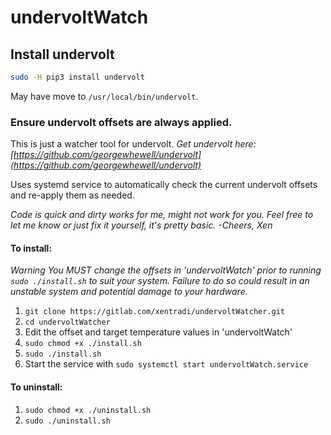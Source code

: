 # undervoltWatch

## Install undervolt
```bash
sudo -H pip3 install undervolt
```
May have move to `/usr/local/bin/undervolt`.

### Ensure undervolt offsets are always applied.

This is just a watcher tool for undervolt.
*Get undervolt here: [https://github.com/georgewhewell/undervolt](https://github.com/georgewhewell/undervolt)*

Uses systemd service to automatically check the current undervolt offsets and re-apply them as needed. 

_Code is quick and dirty works for me, might not work for you. Feel free to let me know or just fix it yourself, it's pretty basic.  -Cheers, Xen_

#### To install:

*Warning*
*You MUST change the offsets in 'undervoltWatch' prior to running `sudo ./install.sh` to suit your system. Failure to do so could result in an unstable system and potential damage to your hardware.*

1. `git clone https://gitlab.com/xentradi/undervoltWatcher.git`
2. `cd undervoltWatcher`
3. Edit the offset and target temperature values in 'undervoltWatch'
4. `sudo chmod +x ./install.sh`
5. `sudo ./install.sh`
6. Start the service with `sudo systemctl start undervoltWatch.service`

#### To uninstall:

1. `sudo chmod +x ./uninstall.sh`
2. `sudo ./uninstall.sh`



